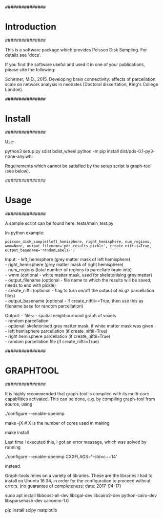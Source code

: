 ###############
# Introduction
###############

This is a software package which provides Poisson Disk Sampling. For details see 'docs'.

If you find the software useful and used it in one of your publications, please cite the following:

Schirmer, M.D., 2015. Developing brain connectivity: effects of parcellation scale on network analysis in neonates (Doctoral dissertation, King's College London).

###############
# Install
###############

Use:

python3 setup.py sdist bdist_wheel
python -m pip install dist/pds-0.1-py3-none-any.whl 

Requirements which cannot be satisfied by the setup script is graph-tool (see below).

###############
# Usage
###############

A sample script can be found here: tests/main_test.py

In-python example:
    
    poisson_disk_sample(left_hemisphere, right_hemisphere, num_regions, wmm=None, output_filename='pds_results.pickle', create_niftii=True, output_basename='randomLabels-')

Input:
    - left_hemisphere (grey matter mask of left hemisphere)  
    - right_hemisphere (grey matter mask of right hemisphere)  
    - num_regions (total number of regions to parcellate brain into)  
    - wmm (optional - white matter mask, used for skeletonising grey matter)  
    - output_filename (optional - file name to which the results will be saved, needs to end with pickle)  
    - create_niftii (optional - flag to turn on/off the output of nii.gz parcellation files)  
    - output_basename (optional - if create_niftii==True, then use this as filename base for random parcellation)

Output:
    - files:
        - spatial neighbourhood graph of voxels  
        - random parcellation  
        - optional: skeletonised grey matter mask, if white matter mask was given  
        - left hemisphere parcellation (if create_niftii=True)  
        - right hemisphere parcellation (if create_niftii=True)  
        - random parcellation file (if create_niftii=True)  

###############
# GRAPHTOOL
###############

It is highly recommended that graph-tool is compiled with its multi-core capabilities activated. This can be done, e.g. by compiling graph-tool from source, using 

./configure --enable-openmp

make -jX  # X is the number of cores used in making

make install

Last time I executed this, I got an error message, which was solved by running

./configure --enable-openmp CXXFLAGS='-std=c++14' 

instead.

Graph-tools relies on a variety of libraries. These are the libraries I had to install on Ubuntu 16.04, in order for the configuration to proceed without errors. (no guarantee of completeness; date: 2017-04-17)

sudo apt install libboost-all-dev libcgal-dev libcairo2-dev python-cairo-dev libsparsehash-dev cairomm-1.0

pip install scipy matplotlib
